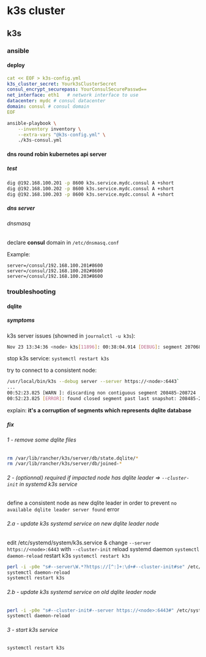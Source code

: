 # k3s cluster

## k3s

### ansible

#### deploy

```yaml
cat << EOF > k3s-config.yml
k3s_cluster_secret: Yourk3sClusterSecret
consul_encrypt_securepass: YourConsulSecurePasswd==
net_interface: eth1   # network interface to use
datacenter: mydc # consul datacenter
domain: consul # consul domain
EOF
```

```bash
ansible-playbook \
    --inventory inventory \
    --extra-vars "@k3s-config.yml" \
    ./k3s-consul.yml
```

#### dns round robin kubernetes api server

##### test

```bash
dig @192.168.100.201 -p 8600 k3s.service.mydc.consul A +short
dig @192.168.100.202 -p 8600 k3s.service.mydc.consul A +short
dig @192.168.100.203 -p 8600 k3s.service.mydc.consul A +short
```

##### dns server

###### dnsmasq

declare **consul** domain in `/etc/dnsmasq.conf`

Example:

```
server=/consul/192.168.100.201#8600
server=/consul/192.168.100.202#8600
server=/consul/192.168.100.203#8600
```

### troubleshooting

#### dqlite

##### symptoms

k3s server issues (showned in `journalctl -u k3s`):

```bash
Nov 23 13:34:36 <node> k3s[11896]: 00:38:04.914 [DEBUG]: segment 207068-207649time="2019-11-23T13:34:36.603215399Z" level=fatal msg="starting kubernetes: failed to start task"
```

stop k3s service: `systemctl restart k3s`

try to connect to a consistent node:

```bash
/usr/local/bin/k3s --debug server --server https://<node>:6443`
...
00:52:23.825 [WARN ]: discarding non contiguous segment 208485-208724
00:52:23.825 [ERROR]: found closed segment past last snapshot: 208485-208731
```

explain: **it's a corruption of segments which represents dqlite database**

##### fix

###### 1 - remove some dqlite files

```bash
rm /var/lib/rancher/k3s/server/db/state.dqlite/*
rm /var/lib/rancher/k3s/server/db/joined-*
```

###### 2 - (optionnal) required if impacted node has dqlite leader => `--cluster-init` in systemd k3s service

define a consistent node as new dqlite leader in order to prevent `no available dqlite leader server found` error

###### 2.a - update k3s systemd service on new dqlite leader node

edit /etc/systemd/system/k3s.service & change `--server https://<node>:6443` with `--cluster-init`
reload systemd daemon `systemctl daemon-reload`
restart k3s `systemctl restart k3s`

```bash
perl -i -p0e "s#--server\W.*?https://[^:]+:\d+#--cluster-init#se" /etc/systemd/system/k3s.service
systemctl daemon-reload
systemctl restart k3s
```

###### 2.b - update k3s systemd service on old dqlite leader node

```bash
perl -i -p0e "s#--cluster-init#--server https://<node>:6443#" /etc/systemd/system/k3s.service
systemctl daemon-reload
```

###### 3 - start k3s service

`systemctl restart k3s`
